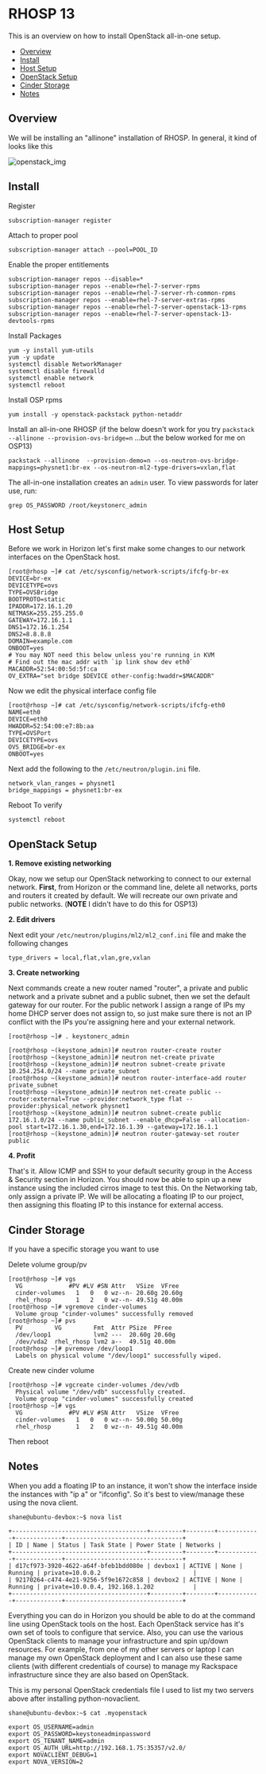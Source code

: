 # RHOSP 13

This is an overview on how to install OpenStack all-in-one setup.

* [Overview](#overview)
* [Install](#install)
* [Host Setup](#host-setup)
* [OpenStack Setup](#openstack-setup)
* [Cinder Storage](#cinder-storage)
* [Notes](#notes)

## Overview

We will be installing an "allinone" installation of RHOSP. In general, it kind of looks like this

![openstack_img](./openstack_cirros.png)

## Install

Register

```
subscription-manager register
```

Attach to proper pool

```
subscription-manager attach --pool=POOL_ID
```

Enable the proper entitlements

```
subscription-manager repos --disable=*  
subscription-manager repos --enable=rhel-7-server-rpms
subscription-manager repos --enable=rhel-7-server-rh-common-rpms
subscription-manager repos --enable=rhel-7-server-extras-rpms
subscription-manager repos --enable=rhel-7-server-openstack-13-rpms
subscription-manager repos --enable=rhel-7-server-openstack-13-devtools-rpms
```

Install Packages

```
yum -y install yum-utils
yum -y update
systemctl disable NetworkManager
systemctl disable firewalld
systemctl enable network
systemctl reboot
```

Install OSP rpms

```
yum install -y openstack-packstack python-netaddr
```

Install an all-in-one RHOSP (if the below doesn't work for you try `packstack --allinone --provision-ovs-bridge=n` ...but the below worked for me on OSP13)

```
packstack --allinone  --provision-demo=n --os-neutron-ovs-bridge-mappings=physnet1:br-ex --os-neutron-ml2-type-drivers=vxlan,flat
```

The all-in-one installation creates an `admin` user. To view passwords for later use, run:

```
grep OS_PASSWORD /root/keystonerc_admin    
```

## Host Setup

Before we work in Horizon let's first make some changes to our network interfaces on the OpenStack host.

```
[root@rhosp ~]# cat /etc/sysconfig/network-scripts/ifcfg-br-ex
DEVICE=br-ex
DEVICETYPE=ovs
TYPE=OVSBridge
BOOTPROTO=static
IPADDR=172.16.1.20
NETMASK=255.255.255.0
GATEWAY=172.16.1.1
DNS1=172.16.1.254
DNS2=8.8.8.8
DOMAIN=example.com
ONBOOT=yes
# You may NOT need this below unless you're running in KVM
# Find out the mac addr with `ip link show dev eth0`
MACADDR=52:54:00:5d:5f:ca
OV_EXTRA="set bridge $DEVICE other-config:hwaddr=$MACADDR"
```



Now we edit the physical interface config file
```
[root@rhosp ~]# cat /etc/sysconfig/network-scripts/ifcfg-eth0
NAME=eth0
DEVICE=eth0
HWADDR=52:54:00:e7:8b:aa
TYPE=OVSPort
DEVICETYPE=ovs
OVS_BRIDGE=br-ex
ONBOOT=yes
```

Next add the following to the `/etc/neutron/plugin.ini` file. 
```
network_vlan_ranges = physnet1
bridge_mappings = physnet1:br-ex
```

Reboot To verify
```
systemctl reboot
```

## OpenStack Setup

__1. Remove existing networking__

Okay, now we setup our OpenStack networking to connect to our external network. **First**, from Horizon or the command line, delete all networks, ports and routers it created by default. We will recreate our own private and public networks. (**NOTE** I didn't have to do this for OSP13)

__2. Edit drivers__

Next edit your `/etc/neutron/plugins/ml2/ml2_conf.ini` file and make the following changes
```
type_drivers = local,flat,vlan,gre,vxlan
```
__3. Create networking__

Next commands create a new router named "router", a private and public network and a private subnet and a public subnet, then we set the default gateway for our router. For the public network I assign a range of IPs my home DHCP server does not assign to, so just make sure there is not an IP conflict with the IPs you're assigning here and your external network. 

```
[root@rhosp ~]# . keystonerc_admin 

[root@rhosp ~(keystone_admin)]# neutron router-create router
[root@rhosp ~(keystone_admin)]# neutron net-create private
[root@rhosp ~(keystone_admin)]# neutron subnet-create private 10.254.254.0/24 --name private_subnet
[root@rhosp ~(keystone_admin)]# neutron router-interface-add router private_subnet
[root@rhosp ~(keystone_admin)]# neutron net-create public --router:external=True --provider:network_type flat --provider:physical_network physnet1
[root@rhosp ~(keystone_admin)]# neutron subnet-create public 172.16.1.0/24 --name public_subnet --enable_dhcp=False --allocation-pool start=172.16.1.30,end=172.16.1.39 --gateway=172.16.1.1
[root@rhosp ~(keystone_admin)]# neutron router-gateway-set router public
```
 __4. Profit__
 
That's it. Allow ICMP and SSH to your default security group in the Access & Security section in Horizon. You should now be able to spin up a new instance using the included cirros image to test this. On the Networking tab, only assign a private IP. We will be allocating a floating IP to our project, then assigning this floating IP to this instance for external access.

## Cinder Storage

If you have a specific storage you want to use

Delete volume group/pv
```
[root@rhosp ~]# vgs
  VG             #PV #LV #SN Attr   VSize  VFree 
  cinder-volumes   1   0   0 wz--n- 20.60g 20.60g
  rhel_rhosp       1   2   0 wz--n- 49.51g 40.00m
[root@rhosp ~]# vgremove cinder-volumes
  Volume group "cinder-volumes" successfully removed
[root@rhosp ~]# pvs
  PV         VG         Fmt  Attr PSize  PFree 
  /dev/loop1            lvm2 ---  20.60g 20.60g
  /dev/vda2  rhel_rhosp lvm2 a--  49.51g 40.00m
[root@rhosp ~]# pvremove /dev/loop1
  Labels on physical volume "/dev/loop1" successfully wiped.
```

Create new cinder volume
```
[root@rhosp ~]# vgcreate cinder-volumes /dev/vdb
  Physical volume "/dev/vdb" successfully created.
  Volume group "cinder-volumes" successfully created
[root@rhosp ~]# vgs
  VG             #PV #LV #SN Attr   VSize  VFree 
  cinder-volumes   1   0   0 wz--n- 50.00g 50.00g
  rhel_rhosp       1   2   0 wz--n- 49.51g 40.00m
```

Then reboot

## Notes

When you add a floating IP to an instance, it won't show the interface inside the instances with "ip a" or "ifconfig". So it's best to view/manage these using the nova client.

```
shane@ubuntu-devbox:~$ nova list

+--------------------------------------+---------+--------+------------+-------------+---------------------------------+
| ID | Name | Status | Task State | Power State | Networks |
+--------------------------------------+---------+--------+------------+-------------+---------------------------------+
| d17cf973-3920-4622-a64f-bfeb1bdd080e | devbox1 | ACTIVE | None | Running | private=10.0.0.2                          |
| 92170264-c474-4e21-9256-5f9e1672c858 | devbox2 | ACTIVE | None | Running | private=10.0.0.4, 192.168.1.202           |
+--------------------------------------+---------+--------+------------+-------------+---------------------------------+
```

Everything you can do in Horizon you should be able to do at the command line using OpenStack tools on the host. Each OpenStack service has it's own set of tools to configure that service. Also, you can use the various OpenStack clients to manage your infrastructure and spin up/down resources. For example, from one of my other servers or laptop I can manage my own OpenStack deployment and I can also use these same clients (with different credentials of course) to manage my Rackspace infrastructure since they are also based on OpenStack.

This is my personal OpenStack credentials file I used to list my two servers above after installing python-novaclient.

```
shane@ubuntu-devbox:~$ cat .myopenstack

export OS_USERNAME=admin
export OS_PASSWORD=keystoneadminpassword
export OS_TENANT_NAME=admin
export OS_AUTH_URL=http://192.168.1.75:35357/v2.0/
export NOVACLIENT_DEBUG=1
export NOVA_VERSION=2
```
